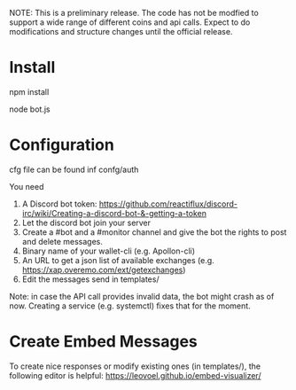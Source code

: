 NOTE: This is a preliminary release. The code has not be modfied to support a wide range of different coins and api calls. Expect to do modifications and structure changes until the official release.


# Install

npm install

node bot.js

# Configuration
cfg file can be found inf confg/auth

You need 
1. A Discord bot token: https://github.com/reactiflux/discord-irc/wiki/Creating-a-discord-bot-&-getting-a-token
2. Let the discord bot join your server
3. Create a #bot and a #monitor channel and give the bot the rights to post and delete messages.
4. Binary name of your wallet-cli (e.g. Apollon-cli)
5. An URL to get a json list of available exchanges (e.g. https://xap.overemo.com/ext/getexchanges)
6. Edit the messages send in templates/

Note: in case the API call provides invalid data, the bot might crash as of now. Creating a service (e.g. systemctl) fixes that for the moment.

# Create Embed Messages
To create nice responses or modify existing ones (in templates/), the following editor is helpful:
https://leovoel.github.io/embed-visualizer/



